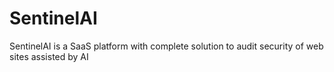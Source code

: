 # SentinelAI
SentinelAI is a SaaS platform with complete solution to audit security of web sites assisted by AI
